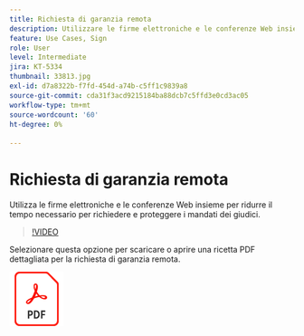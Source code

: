 ```yaml
---
title: Richiesta di garanzia remota
description: Utilizzare le firme elettroniche e le conferenze Web insieme per ridurre il tempo necessario per richiedere e proteggere i mandati dei giudici
feature: Use Cases, Sign
role: User
level: Intermediate
jira: KT-5334
thumbnail: 33813.jpg
exl-id: d7a8322b-f7fd-454d-a74b-c5ff1c9839a8
source-git-commit: cda31f3acd9215184ba88dcb7c5ffd3e0cd3ac05
workflow-type: tm+mt
source-wordcount: '60'
ht-degree: 0%

---
```


# Richiesta di garanzia remota

Utilizza le firme elettroniche e le conferenze Web insieme per ridurre il tempo necessario per richiedere e proteggere i mandati dei giudici.

>[!VIDEO](https://video.tv.adobe.com/v/33813?quality=12&learn=on&hidetitle=true)

Selezionare questa opzione per scaricare o aprire una ricetta PDF dettagliata per la richiesta di garanzia remota.

[![Scarica ricetta PDF](../assets/acrobat_PDF_96.png)](../assets/UseCaseRecipe-EN-Remote-Warrant-Request.pdf)
